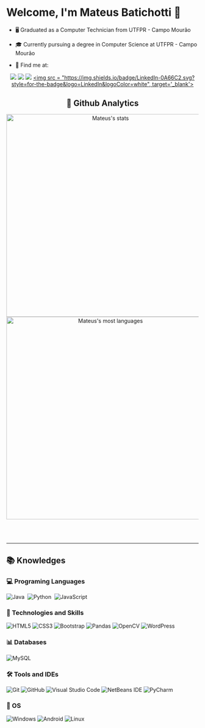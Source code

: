 # Welcome, I'm Mateus Batichotti 🤟
  
- 🖥️ Graduated as a Computer Technician from UTFPR - Campo Mourão
- 🎓 Currently pursuing a degree in Computer Science at UTFPR - Campo Mourão

- 🔎 Find me at:

<div align="center">

 [<img src = "https://img.shields.io/badge/Gmail-EA4335.svg?style=for-the-badge&logo=Gmail&logoColor=white">](mailto:matebatichotti@gmail.com)
 [<img src = "https://img.shields.io/badge/instagram-%23E4405F.svg?&style=for-the-badge&logo=instagram&logoColor=white">](https://www.instagram.com/Mateus_Cohuzer/)
 [<img src = "https://img.shields.io/badge/Discord-%235865F2.svg?style=for-the-badge&logo=discord&logoColor=white">](https://discord.com/invite/Kj5y5TQ3EQ) 
 [<img src = "https://img.shields.io/badge/LinkedIn-0A66C2.svg?style=for-the-badge&logo=LinkedIn&logoColor=white", target='_blank'>](https://www.linkedin.com/in/mateus-batichotti/)
</div>


<h2 align="center" style="margin-bottom: 1rem"> 🧭 Github Analytics</h2>

<p align="center">
<img width="530em" src="https://github-readme-stats-sigma-five.vercel.app/api?username=batichotti&show_icons=true&hide=issues,contribs&theme=radical" alt="Mateus's stats"/>
<img width="530em" src="https://github-readme-stats-sigma-five.vercel.app/api/top-langs/?username=batichotti&layout=compact&theme=radical" alt="Mateus's most languages"/>
</p>

<br><br>

---

## 📚 Knowledges

### 💻 Programing Languages

![Java](https://img.shields.io/badge/Java-ED8B00?style=for-the-badge&logo=openjdk&logoColor=whit)&nbsp;
![Python](https://img.shields.io/badge/Python-14354C?style=for-the-badge&logo=python&logoColor=white)&nbsp;
![JavaScript](https://img.shields.io/badge/javascript-%23323330.svg?style=for-the-badge&logo=javascript&logoColor=%23F7DF1E)

### 💾 Technologies and Skills
![HTML5](https://img.shields.io/badge/HTML5-E34F26?style=for-the-badge&logo=html5&logoColor=white)
![CSS3](https://img.shields.io/badge/CSS3-1572B6?style=for-the-badge&logo=css3&logoColor=white)
![Bootstrap](https://img.shields.io/badge/bootstrap-%238511FA.svg?style=for-the-badge&logo=bootstrap&logoColor=white)
![Pandas](https://img.shields.io/badge/Pandas-14354C?style=for-the-badge&logo=python&logoColor=lightgray)
![OpenCV](https://img.shields.io/badge/opencv-%23white.svg?style=for-the-badge&logo=opencv&logoColor=white)
![WordPress](https://img.shields.io/badge/WordPress-%23117AC9.svg?style=for-the-badge&logo=WordPress&logoColor=white)

### 📊 Databases

![MySQL](https://img.shields.io/badge/mysql-%2300f.svg?style=for-the-badge&logo=mysql&logoColor=white)

### 🛠️ Tools and IDEs
![Git](https://img.shields.io/badge/git-%23F05033.svg?style=for-the-badge&logo=git&logoColor=white)
![GitHub](https://img.shields.io/badge/github-%23121011.svg?style=for-the-badge&logo=github&logoColor=white)
![Visual Studio Code](https://img.shields.io/badge/Visual%20Studio%20Code-0078d7.svg?style=for-the-badge&logo=visual-studio-code&logoColor=white)
![NetBeans IDE](https://img.shields.io/badge/NetBeans-1B6AC6.svg?style=for-the-badge&logo=apache-netbeans-ide&logoColor=white)
![PyCharm](https://img.shields.io/badge/pycharm-143?style=for-the-badge&logo=pycharm&logoColor=black&color=black&labelColor=green)

### 🐧 OS
![Windows](https://img.shields.io/badge/Windows-0078D6?style=for-the-badge&logo=windows&logoColor=white)
![Android](https://img.shields.io/badge/Android-3DDC84?style=for-the-badge&logo=android&logoColor=white)
![Linux](https://img.shields.io/badge/Linux-FCC624?style=for-the-badge&logo=linux&logoColor=black)

